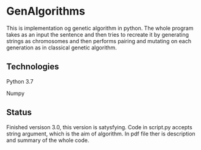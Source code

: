 # GenAlgorithms

This is implementation og genetic algorithm in python. The whole program takes as an input the sentence and then tries to recreate it by generating strings as chromosomes and then performs pairing and mutating on each generation as in classical genetic algorithm.

## Technologies
Python 3.7

Numpy

## Status
Finished versison 3.0, this version is satysfying. Code in script.py accepts string argument, which is the aim of algorithm. In pdf file ther is description and summary of the whole code.

